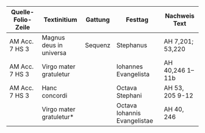 | Quelle-Folio-Zeile | Textinitium | Gattung | Festtag | Nachweis Text |
|--|--|--|--|--|
|AM Acc. 7 HS 3| Magnus deus in universa | Sequenz | Stephanus | AH 7,201; 53,220 |
|AM Acc. 7 HS 3| Virgo mater gratuletur || Iohannes Evangelista | AH 40,246 1–11b |
|AM Acc. 7 HS 3| Hanc concordi || Octava Stephani | AH 53, 205 9-12 |
|| Virgo mater gratuletur* || Octava Iohannis Evangelistae |AH 40, 246|

